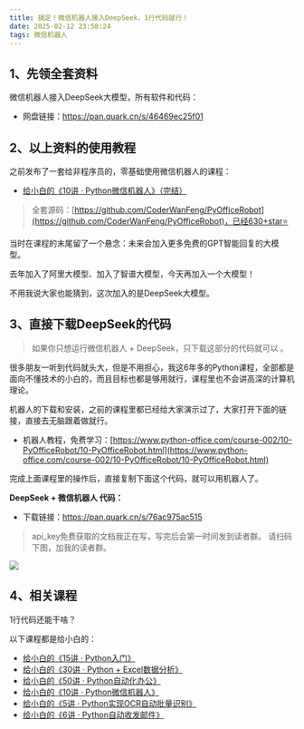 ```yaml
---
title: 搞定！微信机器人接入DeepSeek，1行代码就行！
date: 2025-02-12 23:58:24
tags: 微信机器人
---
```


## 1、先领全套资料

微信机器人接入DeepSeek大模型，所有软件和代码：

- 网盘链接：https://pan.quark.cn/s/46469ec25f01

## 2、以上资料的使用教程

之前发布了一套给非程序员的，零基础使用微信机器人的课程：

- [给小白的《10讲 · Python微信机器人》（完结）](https://www.python-office.com/course-002/10-PyOfficeRobot/10-PyOfficeRobot.html)

> 全套源码：[https://github.com/CoderWanFeng/PyOfficeRobot](https://github.com/CoderWanFeng/PyOfficeRobot)，已经630+star⭐

当时在课程的末尾留了一个悬念：未来会加入更多免费的GPT智能回复的大模型。

去年加入了阿里大模型、加入了智谱大模型，今天再加入一个大模型！

不用我说大家也能猜到，这次加入的是DeepSeek大模型。


## 3、直接下载DeepSeek的代码

> 如果你只想运行微信机器人 + DeepSeek，只下载这部分的代码就可以 。

很多朋友一听到代码就头大，但是不用担心，我这6年多的Python课程，全部都是面向不懂技术的小白的，而且目标也都是够用就行，课程里也不会讲高深的计算机理论。

机器人的下载和安装，之前的课程里都已经给大家演示过了，大家打开下面的链接，直接去无脑跟着做就行。

- 机器人教程，免费学习：[https://www.python-office.com/course-002/10-PyOfficeRobot/10-PyOfficeRobot.html](https://www.python-office.com/course-002/10-PyOfficeRobot/10-PyOfficeRobot.html)

完成上面课程里的操作后，直接复制下面这个代码，就可以用机器人了。


**DeepSeek + 微信机器人 代码：**

- 下载链接：https://pan.quark.cn/s/76ac975ac515


> api_key免费获取的文档我正在写，写完后会第一时间发到读者群。
> 请扫码下图，加我的读者群。


![](https://cos.python-office.com/group/0816.jpg)



## 4、相关课程

1行代码还能干啥？

以下课程都是给小白的：

- [给小白的《15讲 · Python入门》](https://www.python-office.com/course-002/15-Python/15-Python.html)
- [给小白的《30讲 · Python + Excel数据分析》](http://www.python-office.com/course-002/30-Excel/30-Excel.html)
- [给小白的《50讲 · Python自动化办公》](https://www.bilibili.com/opus/857901377884520482?spm_id_from=333.999.0.0)
- [给小白的《10讲 · Python微信机器人》](https://www.bilibili.com/video/BV1S84y1m7xd/?spm_id_from=333.999.0.0)
- [给小白的《5讲 · Python实现OCR自动批量识别》](https://www.bilibili.com/video/BV13J4m1s7L7/?spm_id_from=333.999.0.0)
- [给小白的《6讲 · Python自动收发邮件》](https://www.bilibili.com/video/BV1pQ4y177nV/)